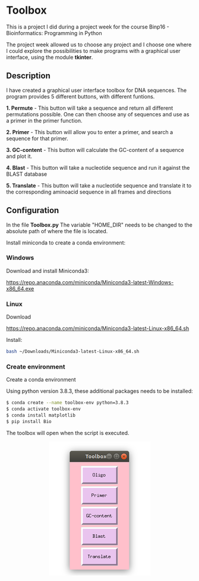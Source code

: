 # Toolbox
This is a project I did during a project week for the course Binp16 - Bioinformatics: Programming in Python

The project week allowed us to choose any project and I choose one where I could explore the possibilities to make programs with a graphical user interface, using the module **tkinter**.

## Description
I have created a graphical user interface toolbox for DNA sequences. The program provides 5 different buttons, with different funtions.

**1. Permute** -
This button will take a sequence and return all different permutations possible. One can then choose any of sequences and use as a primer in the primer function.
  
**2. Primer** -
This button will allow you to enter a primer, and search a sequence for that primer.
  
**3. GC-content** -
This button will calculate the GC-content of a sequence and plot it.
  
**4. Blast** -
This button will take a nucleotide sequence and run it against the BLAST database
  
**5. Translate** -
This button will take a nucleotide sequence and translate it to the corresponding aminoacid sequence in all frames and directions
  

## Configuration

In the file **Toolbox.py** The variable "HOME_DIR" needs to be changed to the absolute path of where the file is located.

Install miniconda to create a conda environment:
### Windows
Download and install Miniconda3:

https://repo.anaconda.com/miniconda/Miniconda3-latest-Windows-x86_64.exe

### Linux
Download

https://repo.anaconda.com/miniconda/Miniconda3-latest-Linux-x86_64.sh

Install:
```bash
bash ~/Downloads/Miniconda3-latest-Linux-x86_64.sh
```
### Create environment

Create a conda environment


Using python version 3.8.3, these additional packages needs to be installed:
```bash
$ conda create --name toolbox-env python=3.8.3
$ conda activate toolbox-env
$ conda install matplotlib
$ pip install Bio
```

The toolbox will open when the script is executed.

<p align="center">
<img src="images/Toolbox_img.png" align="center">
</p>

